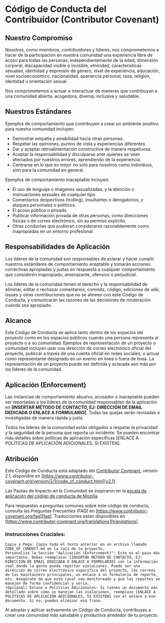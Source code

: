 # Código de Conducta del Contribuidor (Contributor Covenant)

## Nuestro Compromiso

Nosotros, como miembros, contribuidores y líderes, nos comprometemos a hacer de la participación en nuestra comunidad una experiencia libre de acoso para todas las personas, independientemente de la edad, dimensión corporal, discapacidad visible o invisible, etnicidad, características sexuales, identidad y expresión de género, nivel de experiencia, educación, nivel socioeconómico, nacionalidad, apariencia personal, raza, religión, identidad u orientación sexual.

Nos comprometemos a actuar e interactuar de maneras que contribuyan a una comunidad abierta, acogedora, diversa, inclusiva y saludable.

## Nuestros Estándares

Ejemplos de comportamiento que contribuyen a crear un ambiente positivo para nuestra comunidad incluyen:

* Demostrar empatía y amabilidad hacia otras personas.
* Respetar las opiniones, puntos de vista y experiencias diferentes.
* Dar y aceptar retroalimentación constructiva de manera respetuosa.
* Aceptar la responsabilidad y disculparse ante quienes se vean afectados por nuestros errores, aprendiendo de la experiencia.
* Centrarse en lo que es mejor no solo para nosotros como individuos, sino para la comunidad en general.

Ejemplos de comportamiento inaceptable incluyen:

* El uso de lenguaje o imágenes sexualizadas, y la atención o insinuaciones sexuales de cualquier tipo.
* Comentarios despectivos (trolling), insultantes o derogatorios, y ataques personales o políticos.
* El acoso público o privado.
* Publicar información privada de otras personas, como direcciones físicas o de correo electrónico, sin su permiso explícito.
* Otras conductas que pudieran considerarse razonablemente como inapropiadas en un entorno profesional.

## Responsabilidades de Aplicación

Los líderes de la comunidad son responsables de aclarar y hacer cumplir nuestros estándares de comportamiento aceptable y tomarán acciones correctivas apropiadas y justas en respuesta a cualquier comportamiento que consideren inapropiado, amenazante, ofensivo o perjudicial.

Los líderes de la comunidad tienen el derecho y la responsabilidad de eliminar, editar o rechazar comentarios, commits, código, ediciones de wiki, issues y otras contribuciones que no se alineen con este Código de Conducta, y comunicarán las razones de las decisiones de moderación cuando sea apropiado.

## Alcance

Este Código de Conducta se aplica tanto dentro de los espacios del proyecto como en los espacios públicos cuando una persona representa al proyecto o a su comunidad. Ejemplos de representación de un proyecto o comunidad incluyen usar una dirección de correo electrónico oficial del proyecto, publicar a través de una cuenta oficial en redes sociales, o actuar como representante designado en un evento en línea o fuera de línea. La representación de un proyecto puede ser definida y aclarada aún más por los líderes de la comunidad.

## Aplicación (Enforcement)

Las instancias de comportamiento abusivo, acosador o inaceptable pueden ser reportadas a los líderes de la comunidad responsables de la aplicación en **[INSERTAR MÉTODO DE CONTACTO, EJ: DIRECCIÓN DE EMAIL DEDICADA O ENLACE A FORMULARIO]**. Todas las quejas serán revisadas e investigadas de manera rápida y justa.

Todos los líderes de la comunidad están obligados a respetar la privacidad y la seguridad de la persona que reporta un incidente. Se pueden encontrar más detalles sobre políticas de aplicación específicas [ENLACE A POLÍTICAS DE APLICACIÓN ADICIONALES, SI EXISTEN].

## Atribución

Este Código de Conducta está adaptado del [Contributor Covenant][homepage], versión 2.1,
disponible en [https://www.contributor-covenant.org/version/2/1/code_of_conduct.html][v2.1].

Las Pautas de Impacto en la Comunidad se inspiraron en la [escala de aplicación del código de conducta de Mozilla][mozilla aplica].

Para respuestas a preguntas comunes sobre este código de conducta, consulta las Preguntas Frecuentes (FAQ) en [https://www.contributor-covenant.org/faq][faq]. Traducciones están disponibles en [https://www.contributor-covenant.org/translations][translations].

[homepage]: https://www.contributor-covenant.org
[v2.1]: https://www.contributor-covenant.org/version/2/1/code_of_conduct.html
[mozilla aplica]: https://github.com/mozilla/diversity
[faq]: https://www.contributor-covenant.org/faq
[translations]: https://www.contributor-covenant.org/translations

### Instrucciones Cruciales:

    Copia y Pega: Copia todo el texto anterior en un archivo llamado CODE_OF_CONDUCT.md en la raíz de tu proyecto.
    Personaliza la Sección "Aplicación (Enforcement)": Este es el paso más importante. Debes reemplazar [INSERTAR MÉTODO DE CONTACTO, EJ: DIRECCIÓN DE EMAIL DEDICADA O ENLACE A FORMULARIO] con la información real donde la gente pueda reportar violaciones. Puede ser una dirección de correo electrónico específica del proyecto, los correos de los maintainers principales, un enlace a un formulario de reporte, etc. Asegúrate de que este canal sea monitoreado y que los reportes se manejen de forma confidencial y seria.
    (Opcional) Enlace a Políticas Adicionales: Si tienes un documento más detallado sobre cómo se manejan las violaciones, reemplaza [ENLACE A POLÍTICAS DE APLICACIÓN ADICIONALES, SI EXISTEN] con el enlace a ese documento. Si no, puedes eliminar esa frase.

Al adoptar y aplicar activamente un Código de Conducta, contribuyes a crear una comunidad más saludable y productiva alrededor de tu proyecto.